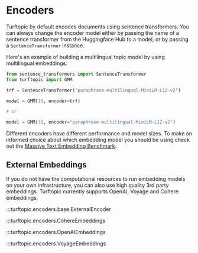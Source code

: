 # Encoders

Turftopic by default encodes documents using sentence transformers.
You can always change the encoder model either by passing the name of a sentence transformer from the Huggingface Hub to a model, or by passing a `SentenceTransformer` instance.

Here's an example of building a multilingual topic model by using multilingual embeddings:

```python
from sentence_transformers import SentenceTransformer
from turftopic import GMM

trf = SentenceTransformer("paraphrase-multilingual-MiniLM-L12-v2")

model = GMM(10, encoder=trf)

# or

model = GMM(10, encoder="paraphrase-multilingual-MiniLM-L12-v2")
```

Different encoders have different performance and model sizes.
To make an informed choice about which embedding model you should be using check out the [Massive Text Embedding Benchmark](https://huggingface.co/blog/mteb).

## External Embeddings

If you do not have the computational resources to run embedding models on your own infrastructure, you can also use high quality 3rd party embeddings.
Turftopic currently supports OpenAI, Voyage and Cohere embeddings.

:::turftopic.encoders.base.ExternalEncoder

:::turftopic.encoders.CohereEmbeddings

:::turftopic.encoders.OpenAIEmbeddings

:::turftopic.encoders.VoyageEmbeddings
